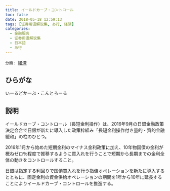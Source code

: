 ```yaml
---
title: イールドカーブ・コントロール
toc: false
date: 2018-05-18 12:59:13
tags: [证券用语解说集, あ行, 経済]
categories:
  - 金融服务
  - 证券用语解说集
  - 日本語
  - あ行
---
```


`分類：` [経済](/tags/経済/)

## ひらがな

いーるどかーぶ・こんとろーる

## 説明

イールドカーブ・コントロール（長短金利操作）は、2016年9月の日銀金融政策決定会合で日銀が新たに導入した政策枠組み「長短金利操作付き量的・質的金融緩和」の柱のひとつ。

2016年1月から始めた短期金利のマイナス金利政策に加え、10年物国債の金利が概ねゼロ％程度で推移するように買入れを行うことで短期から長期までの金利全体の動きをコントロールすること。

日銀は指定する利回りで国債買入れを行う指値オペレーションを新たに導入するとともに、固定金利の資金供給オペレーションの期間を1年から10年に延長することによりイールドカーブ・コントロールを推進する。
